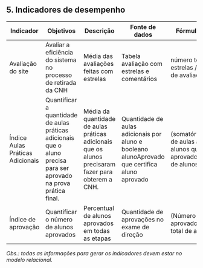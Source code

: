 ## 5. Indicadores de desempenho

| **Indicador** | **Objetivos** | **Descrição** | **Fonte de dados** | **Fórmula de cálculo** |
| ---           | ---           | ---           | ---             | ---             |
| Avaliação do site | Avaliar a eficiência do sistema no processo de retirada da CNH | Média das avaliações feitas com estrelas | Tabela avaliação com estrelas e comentários | número total de estrelas / número total de avaliações | 
| Índice Aulas Práticas Adicionais | Quantificar a quantidade de aulas práticas adicionais que o aluno precisa para ser aprovado na prova prática final.| Média da quantidade de aulas práticas adicionais que os alunos precisaram fazer para obterem a CNH. | Quantidade de aulas adicionais por aluno e booleano alunoAprovado que certifica aluno aprovado | (somatório quantidade de aulas adicionais dos alunos que já foram aprovados)/quantidade de alunos aprovados |
| Índice de aprovação | Quantificar o número de alunos aprovados | Percentual de alunos aprovados em todas as etapas | Quantidade de aprovações no exame de direção | (Número de aprovados/Número total de alunos) * 100|

_Obs.: todas as informações para gerar os indicadores devem estar no modelo relacional._
